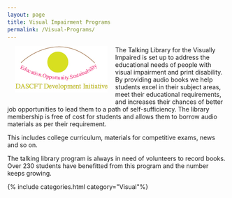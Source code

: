 ```yaml
---
layout: page
title: Visual Impairment Programs
permalink: /Visual-Programs/
---
```


<div style="float: left; margin: 0 17px 20px;"><img src="/images/blindinitiativelogo.gif" alt=""></div>

The Talking Library for the Visually Impaired is set up to address the educational needs of people with visual impairment and print disability. By providing audio books we help students excel in their subject areas, meet their educational requirements, and increases their chances of better job opportunities to lead them to a path of self-sufficiency. The library membership is free of cost for students and allows them to borrow audio materials as per their requirement.

This includes college curriculum, materials for competitive exams, news and so on.

The talking library program is always in need of volunteers to record books. Over 230 students have benefitted from this program and the number keeps growing.



{% include categories.html category="Visual"%}
